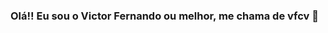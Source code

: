 ### Olá!! Eu sou o Victor Fernando ou melhor, me chama de vfcv 👋

<!--
**vfcv/vfcv** is a ✨ _special_ ✨ repository because its `README.md` (this file) appears on your GitHub profile.

Here are some ideas to get you started:

- 🔭 I’m currently working on Visual Computing.
- 🌱 I’m currently learning Python and CSS.
- 👯 I’m looking to collaborate on project management jobs.
- 🤔 I’m looking for help with programming language.
- 💬 Ask me about project management, including MS Project. 
- 😄 Pronouns: he/his
-->
